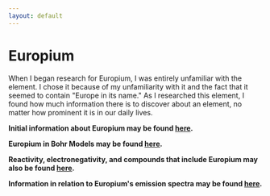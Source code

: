 ```yaml
---
layout: default
---
```

# Europium

When I began research for Europium, I was entirely unfamiliar with the element. I chose it because of my unfamiliarity with it and the fact that it seemed to contain "Europe in its name." As I researched this element, I found how much information there is to discover about an element, no matter how prominent it is in our daily lives.

**Initial information about Europium may be found [here](./initial_information.md).** 

**Europium in Bohr Models may be found [here](./europium_in_bohr_models.md).**

**Reactivity, electronegativity, and compounds that include Europium may also be found [here](./additional_information.md).**

**Information in relation to Europium's emission spectra may be found [here](./emission_spectra.md).**
